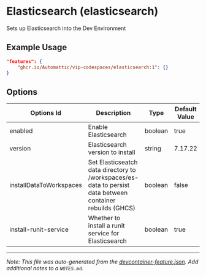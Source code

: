 
# Elasticsearch (elasticsearch)

Sets up Elasticsearch into the Dev Environment

## Example Usage

```json
"features": {
    "ghcr.io/Automattic/vip-codespaces/elasticsearch:1": {}
}
```

## Options

| Options Id | Description | Type | Default Value |
|-----|-----|-----|-----|
| enabled | Enable Elasticsearch | boolean | true |
| version | Elasticsearch version to install | string | 7.17.22 |
| installDataToWorkspaces | Set Elasticseatch data directory to /workspaces/es-data to persist data between container rebuilds (GHCS) | boolean | false |
| install-runit-service | Whether to install a runit service for Elasticsearch | boolean | true |



---

_Note: This file was auto-generated from the [devcontainer-feature.json](https://github.com/Automattic/vip-codespaces/blob/main/features/src/elasticsearch/devcontainer-feature.json).  Add additional notes to a `NOTES.md`._
